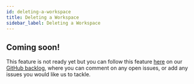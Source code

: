 ```yaml
---
id: deleting-a-workspace
title: Deleting a Workspace
sidebar_label: Deleting a Workspace
---
```


## Coming soon!

This feature is not ready yet but you can follow this feature [here](https://github.com/kintohub/backlog/issues/13) on our [GitHub backlog](https://github.com/kintohub/backlog), where you can comment on any open issues, or add any issues you would like us to tackle.
